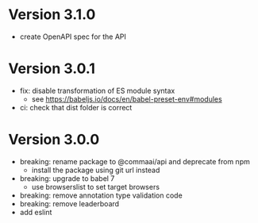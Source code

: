 Version 3.1.0
=============
* create OpenAPI spec for the API

Version 3.0.1
=============
* fix: disable transformation of ES module syntax
  * see https://babeljs.io/docs/en/babel-preset-env#modules
* ci: check that dist folder is correct

Version 3.0.0
=============
* breaking: rename package to @commaai/api and deprecate from npm
  * install the package using git url instead
* breaking: upgrade to babel 7
  * use browserslist to set target browsers
* breaking: remove annotation type validation code
* breaking: remove leaderboard
* add eslint
